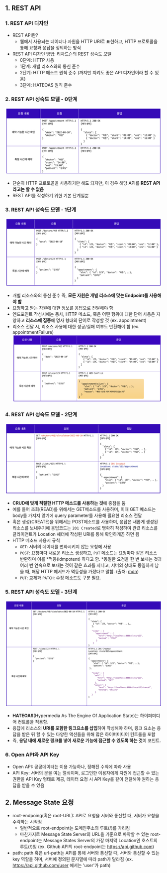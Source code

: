 ## **1. REST API** ##
### 1. REST API 디자인
   - REST API란? 
     - 웹에서 사용되는 데이터나 자원을 HTTP URI로 표현하고, HTTP 프로토콜을 통해 요청과 응답을 정의하는 방식
   - REST API 디자인 방법: 리차드슨의 REST 성숙도 모델
     - 0단계: HTTP 사용
     - 1단계: 개별 리소스와의 통신 준수
     - 2단계: HTTP 메소드 원칙 준수 (까지만 지켜도 좋은 API 디자인이라 할 수 있음)
     - 3단계: HATEOAS 원칙 준수
  
### 2. REST API 성숙도 모델 - 0단계
   ![restApi_0](../Images/restApi_0.png)
   - 단순히 HTTP 프로토콜을 사용하기만 해도 되지만, 이 경우 해당 API를 **REST API라고는 할 수 없음**
   - REST API를 작성하기 위한 기본 단계일뿐
  
### 3. REST API 성숙도 모델 - 1단계
   ![restApi_1](../Images/restApi_1.png)
   - 개별 리소스와의 통신 준수 즉, **모든 자원은 개별 리소스에 맞는 Endpoint를 사용해야 함**
   - 요청하고 받는 자원에 대한 정보를 응답으로 전달해야 함
   - 엔드포인트 작성시에는 동사, HTTP 메소드, 혹은 어떤 행위에 대한 단어 사용은 지양하고 **리소스에 집중**해 명사 형태의 단어로 작성할 것 (ex. appointment)
   - 리소스 전달 시, 리소스 사용에 대한 성공/실패 여부도 반환해야 함 (ex. appointmentFailure)
    ![restApi_1r](../Images/restApi_1r.png)

### 4. REST API 성숙도 모델 - 2단계
   ![restApi_2](../Images/restApi_2.png)
   - **CRUD에 맞게 적절한 HTTP 메소드를 사용하는 것**에 중점을 둠
   - 예를 들어 조회(READ)를 위해서는 GET메소드를 사용하며, 이때 GET 메소드는 body를 가지지 않기에 query parameter를 사용해 필요한 리소스 전달
   - 혹은 생성(CREATE)을 위해서는 POST메소드를 사용하며, 응답은 새롭게 생성된 리소스를 보내주기에 응답코드는 `201 Created`로 명확히 작성하여 관련 리소스를 클라이언트가 Location 헤더에 작성된 URI를 통해 확인하게끔 하면 됨
   - HTTP 메소드 사용시 규칙
     - `GET`: 서버의 데이터를 변화시키지 않는 요청에 사용
     - `POST`: 요청마다 새로운 리소스 생성하고, `PUT` 메소드는 요청마다 같은 리소스 반환하며 이를 *멱등(idmpotent) 하다고 함. *동일한 요청을 한 번 보내는 것과 여러 번 연속으로 보내는 것이 같은 효과를 지니고, 서버의 상태도 동일하게 남을 때, 해당 HTTP 메서드가 멱등성을 가졌다고 말함. (출처: [mdn](https://developer.mozilla.org/ko/docs/Glossary/Idempotent))
     - `PUT`: 교체과 `PATCH`: 수정 메소드도 구분 필요.
  
### 5. REST API 성숙도 모델 - 3단계
   ![restApi_3](../Images/restApi_3.png)
   - **HATEOAS**(Hypermedia As The Engine Of Application State)는 하이퍼미디어 컨트롤을 적용함. 
   - 응답에 리소스의 **URI를 포함한 링크요소를 삽입**하여 작성해야 하며, 링크 요소는 응답을 받은 뒤 할 수 있는 다양한 액션들을 위해 많은 하이퍼미디어 컨트롤을 포함
   - 즉, **응답 내에 새로운 링크를 넣어 새로운 기능에 접근할 수 있도록 하는 것**이 포인트.

### 6. Open API와 API Key
- Open API: 공공데이터는 이용 가능하나, 정해진 수칙에 따라 사용
- API Key: 서버의 문을 여는 열쇠이며, 로그인한 이용자에게 자원에 접근할 수 있는 권한을 API Key 형태로 제공, 데이터 요청 시 API Key를 같이 전달해야 원하는 응답을 받을 수 있음

 ## **2. Message State 요청** ##
 - root-endpoing(혹은 root-URL): API로 요청을 서버와 통신할 때, 서버가 요청을 수락하는 시작점
   - 일반적으로 root-endpoint는 도메인주소의 루트(/)를 가리킴
   - 마찬가지로 Message State Server의 URL을 기준으로 파악할 수 있는 root-endpoint는 Message States Server의 가장 마지막 Location인 호스트의 루트(/)임 (ex. Github API의 root-endpoint는 https://api.github.com)
 - path: path 혹은 url-path는 API를 통해 서버와 통신할 때, 서버와 통신할 수 있는 key 역할을 하며, 서버에 정의된 문자열에 따라 path가 달라짐 (ex. https://api.github.com/user 에서는 'user'가 path)